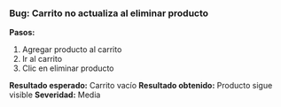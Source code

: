 ### Bug: Carrito no actualiza al eliminar producto
**Pasos:**
1. Agregar producto al carrito
2. Ir al carrito
3. Clic en eliminar producto

**Resultado esperado:** Carrito vacío
**Resultado obtenido:** Producto sigue visible
**Severidad:** Media
